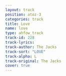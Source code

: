 ```yaml
---
layout: track
position: atoz-3
categories: track
title: Love
name: love
type: ahfow_track
track-id: 228
track-lyrics: 
track-author: The Jacks
track-sort: "LOVE"
track-alpha: L
track-original: The Jacks
cover: true
---
```

